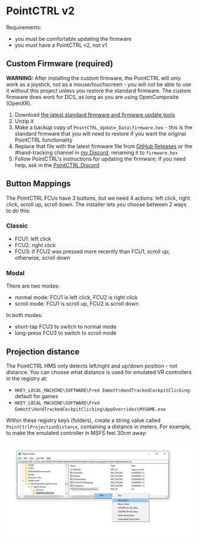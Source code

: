 # PointCTRL v2

Requirements:
- you must be comfortable updating the firmware
- you must have a PointCTRL v2, not v1

## Custom Firmware (required)

**WARNING:** After installing the custom firmware, the PointCTRL will *only* work as a joystick, not as a mouse/touchscreen - you will not be able to use it without this project unless you restore the standard firmware. The custom firmware does work for DCS, as long as you are using OpenComposite (OpenXR).

1. Download [the latest standard firmware and firmware update tools](https://pointctrl.com/firmware/)
2. Unzip it
3. Make a backup copy of `PointCTRL_Update_Data\firmware.hex` - this is the standard firmware that you will need to restore if you want the original PointCTRL functionality
4. Replace that file with the latest firmware file from [GitHub Releases] or the #hand-tracking channel in [my Discord], renaming it to `firmware.hex`
5. Follow PointCTRL's instructions for updating the firmware; if you need help, ask in the [PointCTRL Discord]

[GitHub Releases]: https://github.com/fredemmott/hand-tracked-cockpit-clicking/releases/latest
[my Discord]: https://go.fredemmott.com/discord
[PointCTRL Discord]: https://discord.gg/JktNJ2ptKm

## Button Mappings

The PointCTRL FCUs have 3 buttons, but we need 4 actions: left click, right click, scroll up, scroll down. The installer lets you choose between 2 ways to do this:

### Classic

- FCU1: left click
- FCU2: right click
- FCU3: if FCU2 was pressed more recently than FCU1, scroll up; otherwise, scroll down

### Modal

There are two modes:
- normal mode: FCU1 is left click, FCU2 is right click
- scroll mode: FCU1 is scroll up, FCU2 is scroll down

In both modes:
- short-tap FCU3 to switch to normal mode
- long-press FCU3 to switch to scroll mode

## Projection distance

The PointCTRL HMS only detects left/right and up/down position - not distance. You can choose what distance is used for emulated VR controllers in the registry at:

- `HKEY_LOCAL_MACHINE\SOFTWARE\Fred Emmott\HandTrackedCockpitClicking`: default for games
- `HKEY_LOCAL_MACHINE\SOFTWARE\Fred Emmott\HandTrackedCockpitClicking\AppOverrides\MYGAME.exe`

Within these registry keys (folders), create a string value called `PointCtrlProjectionDistance`, containing a distance in meters. For example, to make the emulated controller in MSFS feel 30cm away:

![set to "0.3"](projection-distance.png)
